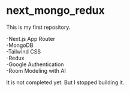# next_mongo_redux

This is my first repository.

-Next.js App Router <br/>
-MongoDB <br/>
-Tailwind CSS <br/>
-Redux <br/>
-Google Authentication <br/>
-Room Modeling with AI <br/>

It is not completed yet. But I stopped building it.
